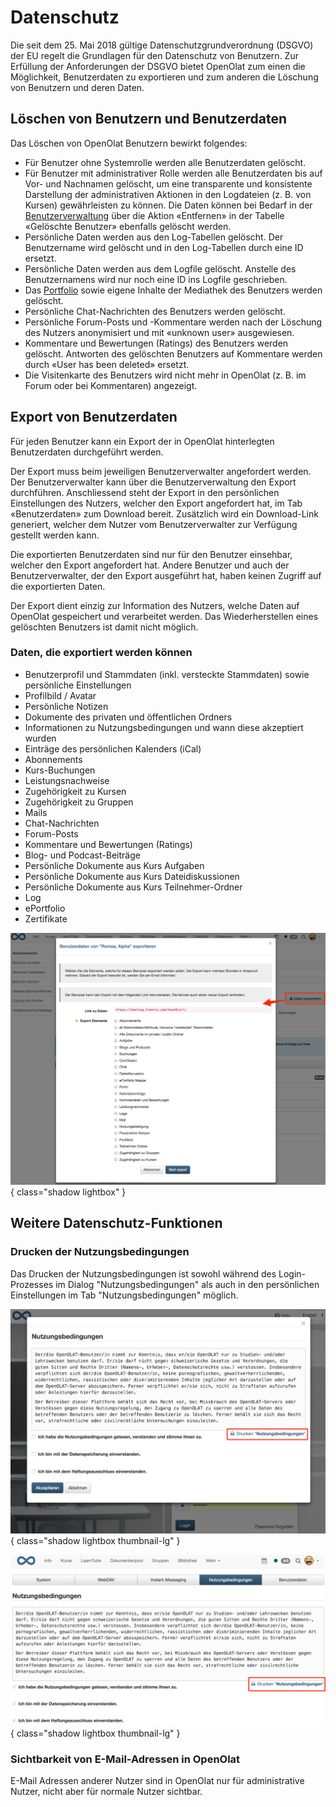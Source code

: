 # Datenschutz

Die seit dem 25. Mai 2018 gültige Datenschutzgrundverordnung (DSGVO) der EU
regelt die Grundlagen für den Datenschutz von Benutzern. Zur Erfüllung der
Anforderungen der DSGVO bietet OpenOlat zum einen die Möglichkeit,
Benutzerdaten zu exportieren und zum anderen die Löschung von Benutzern und
deren Daten.

## Löschen von Benutzern und Benutzerdaten

Das Löschen von OpenOlat Benutzern bewirkt folgendes:

* Für Benutzer ohne Systemrolle werden alle Benutzerdaten gelöscht.
* Für Benutzer mit administrativer Rolle werden alle Benutzerdaten bis auf Vor- und Nachnamen gelöscht, um eine transparente und konsistente Darstellung der administrativen Aktionen in den Logdateien (z. B. von Kursen) gewährleisten zu können. Die Daten können bei Bedarf in der [Benutzerverwaltung](../usermanagement/index.de.md) über die Aktion «Entfernen» in der Tabelle «Gelöschte Benutzer» ebenfalls gelöscht werden.
* Persönliche Daten werden aus den Log-Tabellen gelöscht. Der Benutzername wird gelöscht und in den Log-Tabellen durch eine ID ersetzt.
* Persönliche Daten werden aus dem Logfile gelöscht. Anstelle des Benutzernamens wird nur noch eine ID ins Logfile geschrieben.
* Das [Portfolio](../../manual_user/portfolio/Portfolio_-_General_Information.de.md) sowie eigene Inhalte der Mediathek des Benutzers werden gelöscht.
* Persönliche Chat-Nachrichten des Benutzers werden gelöscht.
* Persönliche Forum-Posts und -Kommentare werden nach der Löschung des Nutzers anonymisiert und mit «unknown user» ausgewiesen.
* Kommentare und Bewertungen (Ratings) des Benutzers werden gelöscht. Antworten des gelöschten Benutzers auf Kommentare werden durch «User has been deleted» ersetzt.
* Die Visitenkarte des Benutzers wird nicht mehr in OpenOlat (z. B. im Forum oder bei Kommentaren) angezeigt.

## Export von Benutzerdaten

Für jeden Benutzer kann ein Export der in OpenOlat hinterlegten Benutzerdaten
durchgeführt werden.

Der Export muss beim jeweiligen Benutzerverwalter angefordert werden. Der
Benutzerverwalter kann über die Benutzerverwaltung den Export durchführen.
Anschliessend steht der Export in den persönlichen Einstellungen des Nutzers,
welcher den Export angefordert hat, im Tab «Benutzerdaten» zum Download
bereit. Zusätzlich wird ein Download-Link generiert, welcher dem Nutzer vom
Benutzerverwalter zur Verfügung gestellt werden kann.

Die exportierten Benutzerdaten sind nur für den Benutzer einsehbar, welcher
den Export angefordert hat. Andere Benutzer und auch der Benutzerverwalter,
der den Export ausgeführt hat, haben keinen Zugriff auf die exportierten
Daten.

Der Export dient einzig zur Information des Nutzers, welche Daten auf OpenOlat
gespeichert und verarbeitet werden. Das Wiederherstellen eines gelöschten
Benutzers ist damit nicht möglich.

### Daten, die exportiert werden können

* Benutzerprofil und Stammdaten (inkl. versteckte Stammdaten) sowie persönliche Einstellungen
* Profilbild / Avatar
* Persönliche Notizen
* Dokumente des privaten und öffentlichen Ordners
* Informationen zu Nutzungsbedingungen und wann diese akzeptiert wurden
* Einträge des persönlichen Kalenders (iCal)
* Abonnements
* Kurs-Buchungen
* Leistungsnachweise
* Zugehörigkeit zu Kursen
* Zugehörigkeit zu Gruppen
* Mails
* Chat-Nachrichten
* Forum-Posts
* Kommentare und Bewertungen (Ratings)
* Blog- und Podcast-Beiträge
* Persönliche Dokumente aus Kurs Aufgaben
* Persönliche Dokumente aus Kurs Dateidiskussionen
* Persönliche Dokumente aus Kurs Teilnehmer-Ordner
* Log
* ePortfolio
* Zertifikate

![Userdaten exportieren](assets/Export1_DE.png){ class="shadow lightbox" }

## Weitere Datenschutz-Funktionen

### Drucken der Nutzungsbedingungen

Das Drucken der Nutzungsbedingungen ist sowohl während des Login-Prozesses im
Dialog "Nutzungsbedingungen" als auch in den persönlichen Einstellungen im Tab
"Nutzungsbedingungen" möglich.

![Nutzungsbedingungen drucken nach Login](assets/Nutzungsbedingungen_drucken2_DE-2.png){ class="shadow lightbox thumbnail-lg" }

![Nutzungsbedingungen drucken in Benutzereinstelungen](assets/Nutzungsbedingungen_drucken1_DE-2.png){ class="shadow lightbox thumbnail-lg" }

### Sichtbarkeit von E-Mail-Adressen in OpenOlat

E-Mail Adressen anderer Nutzer sind in OpenOlat nur für administrative Nutzer,
nicht aber für normale Nutzer sichtbar.
